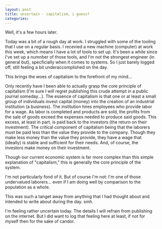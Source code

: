 ```yaml
---
layout: post
title: uncertain - capitalism, i guess?
categories: 
---
```


Well, it's a few hours later. 

Today was a bit of a rough day at work. I struggled with some of the tooling that I use on a regular basis. I recevied a new machine (computer) at work this week, which means I have a lot of tools to set up. It's been a while since I've set up a numnber of those tools, and I'm not the strongest engineer (in general but), specficially when it comes to systems. So I just barely logged off, still feeling a bit underaccomplished on the day. 

This brings the woes of capitalism to the forefront of my mind...

Only recently have I been able to actually grasp the core principle of capitalism (I'm sure I will regret publishing this crude attempt in a public journal someday...). The essence of capitalism is that one or at least a small group of individuals invest capital (money) into the creation of an industrial institution (a business). The institution hires employees who provide labor for a wage. As labor is completed and products are sold, the profits from the sale of goods exceed the expenses needed to produce said goods. This excess, at least in part, is paid back to the investors (the return on their investment). The critical component of capitalism being that the laborers must be paid less than the value they provide to the company. Though they make less money than the value they provide, they have a wage that (ideally) is stable and sufficient for their needs. And, of course, the investors make money on their investment.

Though our current economic system is far more complex than this simple explanation of "capitalism," this is generally the core principle of the system.

I'm not particularly fond of it. But of course I'm not: I'm one of those undervalued laborers... even if I am doing well by comparison to the population as a whole. 

This was such a tanget away from anything that I had thought about and intended to write about during the day. smh.

I'm feeling rather uncertain today. The details I will refrain from publishing on the internet. But I did want to log that feeling here at least, if not for myself then for the sake of candor.
